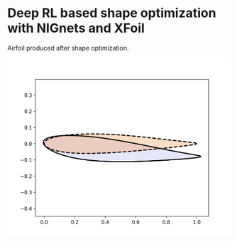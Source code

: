 # Deep RL based shape optimization with NIGnets and XFoil

Airfoil produced after shape optimization.

<div align="center">
    <img alt="GeoSimilarity Logo with text on the side." src="https://github.com/atharvaaalok/cs224r_project/blob/main/generated_airfoil.png" height="400px">
</div>